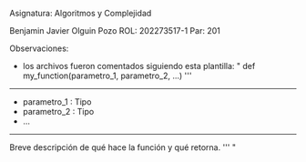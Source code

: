 Asignatura: Algoritmos y Complejidad

Benjamin Javier Olguin Pozo       ROL: 202273517-1     Par: 201

Observaciones:
- los archivos fueron comentados siguiendo esta plantilla:
"
def my_function(parametro_1, parametro_2, ...)
'''
***
*  parametro_1  : Tipo
*  parametro_2  : Tipo
* ...
***
Breve descripción de qué hace la función y qué retorna.
'''
"  
